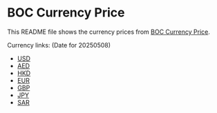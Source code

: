 # BOC Currency Price

This README file shows the currency prices from [BOC Currency Price](https://www.boc.cn/sourcedb/whpj/).

Currency links: (Date for 20250508)

- [USD](https://bocurrencyprice.techina.science/BOC_CURRENCY_PRICE/USD/20250508.json)
- [AED](https://bocurrencyprice.techina.science/BOC_CURRENCY_PRICE/AED/20250508.json)
- [HKD](https://bocurrencyprice.techina.science/BOC_CURRENCY_PRICE/HKD/20250508.json)
- [EUR](https://bocurrencyprice.techina.science/BOC_CURRENCY_PRICE/EUR/20250508.json)
- [GBP](https://bocurrencyprice.techina.science/BOC_CURRENCY_PRICE/GBP/20250508.json)
- [JPY](https://bocurrencyprice.techina.science/BOC_CURRENCY_PRICE/JPY/20250508.json)
- [SAR](https://bocurrencyprice.techina.science/BOC_CURRENCY_PRICE/SAR/20250508.json)
